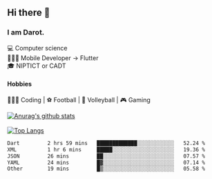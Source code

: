 ## Hi there 👋

### I am Darot.

💻 Computer science <br>
🧑🏻‍💻 Mobile Developer -> Flutter<br>
🎓 NIPTICT or CADT<br>

#### Hobbies 
🧑🏻‍💻 Coding  |  ⚽️ Football | 🏐 Volleyball | 🎮 Gaming<br>

<!-- [![Darot's GitHub stats](https://github-readme-stats.vercel.app/api?username=darot-chen)](https://github.com/darot-chen/github-readme-stats) -->
<!--
**darot-chen/darot-chen** is a ✨ _special_ ✨ repository because its `README.md` (this file) appears on your GitHub profile.

Here are some ideas to get you started:

- 🔭 I’m currently working on ...
- 🌱 I’m currently learning ...
- 👯 I’m looking to collaborate on ...
- 🤔 I’m looking for help with ...
- 💬 Ask me about ...
- 📫 How to reach me: ...
- 😄 Pronouns: ...
- ⚡ Fun fact: ...
-->

[![Anurag's github stats](https://github-readme-stats.vercel.app/api?username=darot-chen&count_private=true&theme=cobalt&show_icons=true)](https://github.com/darot-chen)
</br>
</br>
[![Top Langs](https://github-readme-stats.vercel.app/api/top-langs/?username=darot-chen&layout=compact&theme=cobalt)](https://github.com/darot-chen/)


<!--START_SECTION:waka-->

```txt
Dart         2 hrs 59 mins   █████████████░░░░░░░░░░░░   52.24 %
XML          1 hr 6 mins     █████░░░░░░░░░░░░░░░░░░░░   19.36 %
JSON         26 mins         ██░░░░░░░░░░░░░░░░░░░░░░░   07.57 %
YAML         24 mins         █▓░░░░░░░░░░░░░░░░░░░░░░░   07.14 %
Other        19 mins         █▒░░░░░░░░░░░░░░░░░░░░░░░   05.58 %
```

<!--END_SECTION:waka-->

